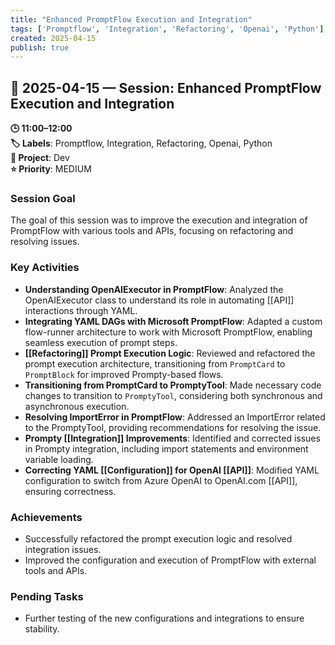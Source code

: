 ```yaml
---
title: "Enhanced PromptFlow Execution and Integration"
tags: ['Promptflow', 'Integration', 'Refactoring', 'Openai', 'Python']
created: 2025-04-15
publish: true
---
```


## 📅 2025-04-15 — Session: Enhanced PromptFlow Execution and Integration

**🕒 11:00–12:00**  
**🏷️ Labels**: Promptflow, Integration, Refactoring, Openai, Python  
**📂 Project**: Dev  
**⭐ Priority**: MEDIUM  


### Session Goal
The goal of this session was to improve the execution and integration of PromptFlow with various tools and APIs, focusing on refactoring and resolving issues.

### Key Activities
- **Understanding OpenAIExecutor in PromptFlow**: Analyzed the OpenAIExecutor class to understand its role in automating [[API]] interactions through YAML.
- **Integrating YAML DAGs with Microsoft PromptFlow**: Adapted a custom flow-runner architecture to work with Microsoft PromptFlow, enabling seamless execution of prompt steps.
- **[[Refactoring]] Prompt Execution Logic**: Reviewed and refactored the prompt execution architecture, transitioning from `PromptCard` to `PromptBlock` for improved Prompty-based flows.
- **Transitioning from PromptCard to PromptyTool**: Made necessary code changes to transition to `PromptyTool`, considering both synchronous and asynchronous execution.
- **Resolving ImportError in PromptFlow**: Addressed an ImportError related to the PromptyTool, providing recommendations for resolving the issue.
- **Prompty [[Integration]] Improvements**: Identified and corrected issues in Prompty integration, including import statements and environment variable loading.
- **Correcting YAML [[Configuration]] for OpenAI [[API]]**: Modified YAML configuration to switch from Azure OpenAI to OpenAI.com [[API]], ensuring correctness.

### Achievements
- Successfully refactored the prompt execution logic and resolved integration issues.
- Improved the configuration and execution of PromptFlow with external tools and APIs.

### Pending Tasks
- Further testing of the new configurations and integrations to ensure stability.
